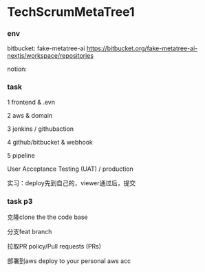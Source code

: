 # TechScrumMetaTree1

### env

bitbucket: fake-metatree-ai
https://bitbucket.org/fake-metatree-ai-nextjs/workspace/repositories

notion: 

### task
1 frontend & .evn

2 aws & domain

3 jenkins / githubaction 

4 github/bitbucket & webhook

5 pipeline

User Acceptance Testing (UAT) / production 

实习：deploy先到自己的，viewer通过后，提交


### task p3

克隆clone the the code base

分支feat branch

拉取PR policy/Pull requests (PRs)

部署到aws deploy to your personal aws acc

